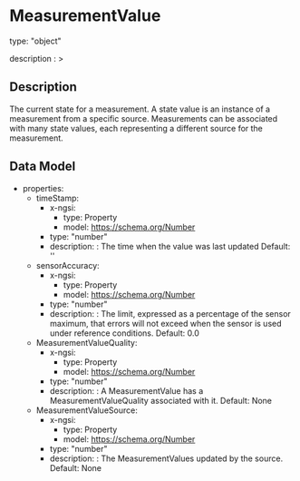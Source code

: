 # MeasurementValue
type: "object"
description : >
## Description
The current state for a measurement. A state value is an instance of a measurement from a specific source. Measurements can be associated with many state values, each representing a different source for the measurement.

## Data Model
  - properties:
    - timeStamp:
      - x-ngsi:
        - type: Property
        - model: https://schema.org/Number
      - type: "number"
      - description: : The time when the value was last updated Default: ''
    - sensorAccuracy:
      - x-ngsi:
        - type: Property
        - model: https://schema.org/Number
      - type: "number"
      - description: : The limit, expressed as a percentage of the sensor maximum, that errors will not exceed when the sensor is used under  reference conditions. Default: 0.0
    - MeasurementValueQuality:
      - x-ngsi:
        - type: Property
        - model: https://schema.org/Number
      - type: "number"
      - description: : A MeasurementValue has a MeasurementValueQuality associated with it. Default: None
    - MeasurementValueSource:
      - x-ngsi:
        - type: Property
        - model: https://schema.org/Number
      - type: "number"
      - description: : The MeasurementValues updated by the source. Default: None

